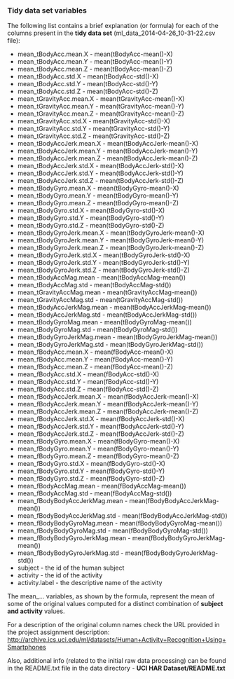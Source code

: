 ### Tidy data set variables

The following list contains a brief explanation (or formula) for each of the 
columns present in the **tidy data set** (ml_data_2014-04-26_10-31-22.csv file):

* mean_tBodyAcc.mean.X - mean(tBodyAcc-mean()-X)
* mean_tBodyAcc.mean.Y - mean(tBodyAcc-mean()-Y)
* mean_tBodyAcc.mean.Z - mean(tBodyAcc-mean()-Z)
* mean_tBodyAcc.std.X - mean(tBodyAcc-std()-X)
* mean_tBodyAcc.std.Y - mean(tBodyAcc-std()-Y)
* mean_tBodyAcc.std.Z - mean(tBodyAcc-std()-Z)
* mean_tGravityAcc.mean.X - mean(tGravityAcc-mean()-X)
* mean_tGravityAcc.mean.Y - mean(tGravityAcc-mean()-Y)
* mean_tGravityAcc.mean.Z - mean(tGravityAcc-mean()-Z)
* mean_tGravityAcc.std.X - mean(tGravityAcc-std()-X)
* mean_tGravityAcc.std.Y - mean(tGravityAcc-std()-Y)
* mean_tGravityAcc.std.Z - mean(tGravityAcc-std()-Z)
* mean_tBodyAccJerk.mean.X - mean(tBodyAccJerk-mean()-X)
* mean_tBodyAccJerk.mean.Y - mean(tBodyAccJerk-mean()-Y)
* mean_tBodyAccJerk.mean.Z - mean(tBodyAccJerk-mean()-Z)
* mean_tBodyAccJerk.std.X - mean(tBodyAccJerk-std()-X)
* mean_tBodyAccJerk.std.Y - mean(tBodyAccJerk-std()-Y)
* mean_tBodyAccJerk.std.Z - mean(tBodyAccJerk-std()-Z)
* mean_tBodyGyro.mean.X - mean(tBodyGyro-mean()-X)
* mean_tBodyGyro.mean.Y - mean(tBodyGyro-mean()-Y)
* mean_tBodyGyro.mean.Z - mean(tBodyGyro-mean()-Z)
* mean_tBodyGyro.std.X - mean(tBodyGyro-std()-X)
* mean_tBodyGyro.std.Y - mean(tBodyGyro-std()-Y)
* mean_tBodyGyro.std.Z - mean(tBodyGyro-std()-Z)
* mean_tBodyGyroJerk.mean.X - mean(tBodyGyroJerk-mean()-X)
* mean_tBodyGyroJerk.mean.Y - mean(tBodyGyroJerk-mean()-Y)
* mean_tBodyGyroJerk.mean.Z - mean(tBodyGyroJerk-mean()-Z)
* mean_tBodyGyroJerk.std.X - mean(tBodyGyroJerk-std()-X)
* mean_tBodyGyroJerk.std.Y - mean(tBodyGyroJerk-std()-Y)
* mean_tBodyGyroJerk.std.Z - mean(tBodyGyroJerk-std()-Z)
* mean_tBodyAccMag.mean - mean(tBodyAccMag-mean())
* mean_tBodyAccMag.std - mean(tBodyAccMag-std())
* mean_tGravityAccMag.mean - mean(tGravityAccMag-mean())
* mean_tGravityAccMag.std - mean(tGravityAccMag-std())
* mean_tBodyAccJerkMag.mean - mean(tBodyAccJerkMag-mean())
* mean_tBodyAccJerkMag.std - mean(tBodyAccJerkMag-std())
* mean_tBodyGyroMag.mean - mean(tBodyGyroMag-mean())
* mean_tBodyGyroMag.std - mean(tBodyGyroMag-std())
* mean_tBodyGyroJerkMag.mean - mean(tBodyGyroJerkMag-mean())
* mean_tBodyGyroJerkMag.std - mean(tBodyGyroJerkMag-std())
* mean_fBodyAcc.mean.X - mean(fBodyAcc-mean()-X)
* mean_fBodyAcc.mean.Y - mean(fBodyAcc-mean()-Y)
* mean_fBodyAcc.mean.Z - mean(fBodyAcc-mean()-Z)
* mean_fBodyAcc.std.X - mean(fBodyAcc-std()-X)
* mean_fBodyAcc.std.Y - mean(fBodyAcc-std()-Y)
* mean_fBodyAcc.std.Z - mean(fBodyAcc-std()-Z)
* mean_fBodyAccJerk.mean.X - mean(fBodyAccJerk-mean()-X)
* mean_fBodyAccJerk.mean.Y - mean(fBodyAccJerk-mean()-Y)
* mean_fBodyAccJerk.mean.Z - mean(fBodyAccJerk-mean()-Z)
* mean_fBodyAccJerk.std.X - mean(fBodyAccJerk-std()-X)
* mean_fBodyAccJerk.std.Y - mean(fBodyAccJerk-std()-Y)
* mean_fBodyAccJerk.std.Z - mean(fBodyAccJerk-std()-Z)
* mean_fBodyGyro.mean.X - mean(fBodyGyro-mean()-X)
* mean_fBodyGyro.mean.Y - mean(fBodyGyro-mean()-Y)
* mean_fBodyGyro.mean.Z - mean(fBodyGyro-mean()-Z)
* mean_fBodyGyro.std.X - mean(fBodyGyro-std()-X)
* mean_fBodyGyro.std.Y - mean(fBodyGyro-std()-Y)
* mean_fBodyGyro.std.Z - mean(fBodyGyro-std()-Z)
* mean_fBodyAccMag.mean - mean(fBodyAccMag-mean())
* mean_fBodyAccMag.std - mean(fBodyAccMag-std())
* mean_fBodyBodyAccJerkMag.mean - mean(fBodyBodyAccJerkMag-mean())
* mean_fBodyBodyAccJerkMag.std - mean(fBodyBodyAccJerkMag-std())
* mean_fBodyBodyGyroMag.mean - mean(fBodyBodyGyroMag-mean())
* mean_fBodyBodyGyroMag.std - mean(fBodyBodyGyroMag-std())
* mean_fBodyBodyGyroJerkMag.mean - mean(fBodyBodyGyroJerkMag-mean())
* mean_fBodyBodyGyroJerkMag.std - mean(fBodyBodyGyroJerkMag-std())
* subject - the id of the human subject
* activity - the id of the activity
* activity.label - the descriptive name of the activity

The mean_... variables, as shown by the formula, represent the mean of some of 
the original values computed for a distinct combination of **subject and activity** 
values.

For a description of the original column names check the URL provided in the 
project assignment description: 
  http://archive.ics.uci.edu/ml/datasets/Human+Activity+Recognition+Using+Smartphones
  
Also, additional info (related to the initial raw data processing) can be found 
in the README.txt file in the data directory - **UCI HAR Dataset/README.txt**
